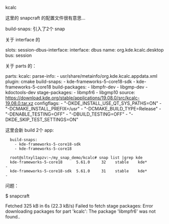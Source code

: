 


kcalc


这里的 snapcraft 的配置文件很有意思...

build-snaps: 引入了2个 snap

关于 interface 的

slots:
  session-dbus-interface:
    interface: dbus
    name: org.kde.kcalc.desktop
    bus: session


关于 parts 的：

parts:
  kcalc:
    parse-info:
      - usr/share/metainfo/org.kde.kcalc.appdata.xml
    plugin: cmake
    build-snaps:
      - kde-frameworks-5-core18-sdk
      - kde-frameworks-5-core18
    build-packages:
      - libmpfr-dev
      - libgmp-dev
      - kdoctools-dev
    stage-packages:
      - libmpfr6
      - libgmp10
    source: https://download.kde.org/stable/applications/19.08.0/src/kcalc-19.08.0.tar.xz
    configflags:
      - "-DKDE_INSTALL_USE_QT_SYS_PATHS=ON"
      - "-DCMAKE_INSTALL_PREFIX=/usr"
      - "-DCMAKE_BUILD_TYPE=Release"
      - "-DENABLE_TESTING=OFF"
      - "-DBUILD_TESTING=OFF"
      - "-DKDE_SKIP_TEST_SETTINGS=ON"



这里会新 build 2个 app:

      build-snaps:
        - kde-frameworks-5-core18-sdk
        - kde-frameworks-5-core18

      root@sltxyl1apzv:~/my_snap_demo/kcalc# snap list |grep kde
      kde-frameworks-5-core18      5.61.0     32    stable    kde*        -
      kde-frameworks-5-core18-sdk  5.61.0     31    stable    kde*        -


问题：

$ snapcraft

Fetched 325 kB in 6s (22.3 kB/s)
Failed to fetch stage packages: Error downloading packages for part 'kcalc': The package 'libmpfr6' was not found..


